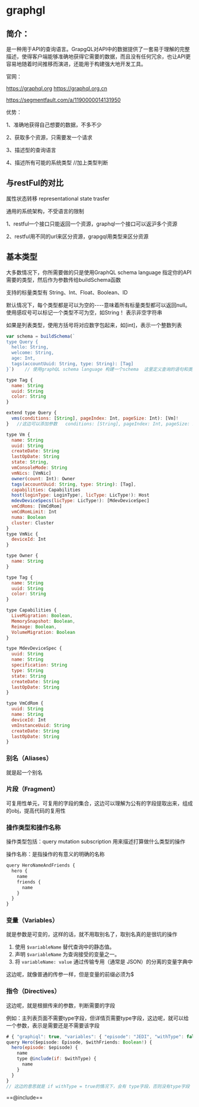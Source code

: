 # graphgl

## 简介：

是一种用于API的查询语言。GrapgQL对API中的数据提供了一套易于理解的完整描述，使得客户端能够准确地获得它需要的数据，而且没有任何冗余，也让API更容易地随着时间推移而演进，还能用于构建强大地开发工具。

官网：

https://graphql.org
https://graphql.org.cn



 https://segmentfault.com/a/1190000014131950 



优势：

1、准确地获得自己想要的数据，不多不少

2、获取多个资源，只需要发一个请求

3、描述型的查询语言

4、描述所有可能的系统类型  //加上类型判断

  

## 与restFul的对比

属性状态转移 representational state trasfer

通用的系统架构，不受语言的限制

1、restful一个接口只能返回一个资源，graphql一个接口可以返沪多个资源

2、restful用不同的url来区分资源，grapgql用类型来区分资源





## 基本类型

大多数情况下，你所需要做的只是使用GraphQL schema language 指定你的API需要的类型，然后作为参数传给buildSchema函数

支持的标量类型有 String、Int、Float、Boolean、ID

默认情况下，每个类型都是可以为空的----意味着所有标量类型都可以返回null。使用感叹号可以标记一个类型不可为空，如String！ 表示非空字符串

如果是列表类型，使用方括号将对应数字包起来，如[int]，表示一个整数列表





```js
var schema = buildSchema(`
type Query {
  hello: String,
  welcome: String,
  age: Int,
  tags(accountUuid: String, type: String): [Tag]
}`)    // 使用graphQL schema language 构建一个schema  这里定义查询的语句和类型

type Tag {
  name: String
  uuid: String
  color: String
}
```







```js
extend type Query {
  vms(conditions: [String], pageIndex: Int, pageSize: Int): [Vm]!
}   //这边可以添加参数   conditions: [String], pageIndex: Int, pageSize: Int

type Vm {
  name: String
  uuid: String
  createDate: String
  lastOpDate: String
  state: String,
  vmConsoleMode: String
  vmNics: [VmNic]
  owner(count: Int): Owner
  tags(accountUuid: String, type: String): [Tag],
  capabilities: Capabilities
  host(loginType: LoginType!, licType: LicType!): Host
  mdevDeviceSpecs(licType: LicType!): [MdevDeviceSpec]
  vmCdRoms: [VmCdRom]
  vmCdRomLimit: Int
  numa: Boolean
  cluster: Cluster
}
type VmNic {
  deviceId: Int
}

type Owner {
  name: String
}

type Tag {
  name: String
  uuid: String
  color: String
}

type Capabilities {
  LiveMigration: Boolean,
  MemorySnapshot: Boolean,
  Reimage: Boolean,
  VolumeMigration: Boolean
}

type MdevDeviceSpec {
  uuid: String
  name: String
  specification: String
  type: String
  state: String
  createDate: String
  lastOpDate: String
}

type VmCdRom {
  uuid: String
  name: String
  deviceId: Int
  vmInstanceUuid: String
  createDate: String
  lastOpDate: String
}

```





### 别名（Aliases）

就是起一个别名



### 片段（Fragment）

可复用性单元，可复用的字段的集合，这边可以理解为公有的字段提取出来，组成的obj，提高代码的复用性



### 操作类型和操作名称

操作类型包括：query mutation subscription 用来描述打算做什么类型的操作

操作名称：是指操作的有意义的明确的名称

```js
query HeroNameAndFriends {
  hero {
    name
    friends {
      name
    }
  }
}
```



### 变量（Variables）

就是参数是可变的，这样的话，就不用取别名了，取别名真的是很坑的操作

1. 使用 `$variableName` 替代查询中的静态值。
2. 声明 `$variableName` 为查询接受的变量之一。
3. 将 `variableName: value` 通过传输专用（通常是 JSON）的分离的变量字典中

这边呢，就像普通的传参一样，但是变量的前缀必须为$





### 指令（Directives）

这边呢，就是根据传来的参数，判断需要的字段

例如：主列表页面不需要type字段，但详情页需要type字段，这边呢，就可以给一个参数，表示是需要还是不需要该字段

```js
# { "graphiql": true, "variables": { "episode": "JEDI", "withType": false } }
query Hero($episode: Episode, $withFriends: Boolean!) {
  hero(episode: $episode) {
    name
    type @include(if: $withType) {
      name
    }
  }
}
// 这边的意思就是 if withType = true的情况下，会有 type字段，否则没有type字段
```

==@include==